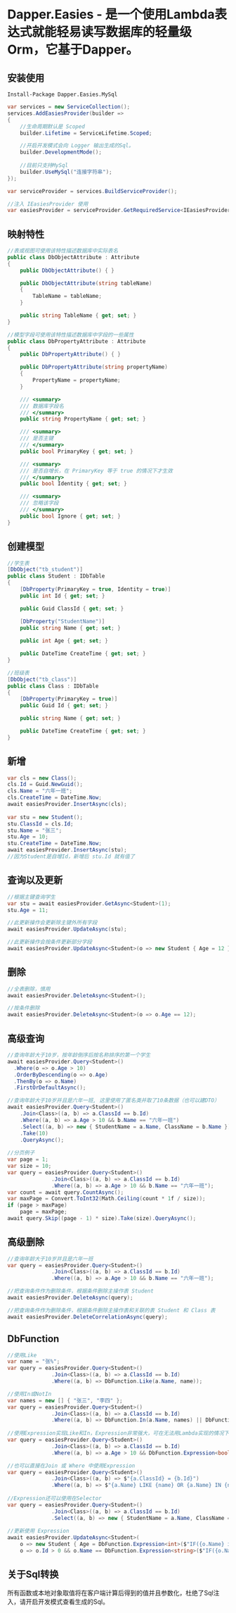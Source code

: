 # Dapper.Easies - 是一个使用Lambda表达式就能轻易读写数据库的轻量级Orm，它基于Dapper。

安装使用
------------------------------------------------------------
`Install-Package Dapper.Easies.MySql`
```csharp
var services = new ServiceCollection();
services.AddEasiesProvider(builder =>
{
    //生命周期默认是 Scoped
    builder.Lifetime = ServiceLifetime.Scoped;

    //开启开发模式会向 Logger 输出生成的Sql。
    builder.DevelopmentMode();
    
    //目前只支持MySql
    builder.UseMySql("连接字符串");
});

var serviceProvider = services.BuildServiceProvider();

//注入 IEasiesProvider 使用
var easiesProvider = serviceProvider.GetRequiredService<IEasiesProvider>();
```

映射特性
------------------------------------------------------------
```csharp
//表或视图可使用该特性描述数据库中实际表名
public class DbObjectAttribute : Attribute
{
    public DbObjectAttribute() { }

    public DbObjectAttribute(string tableName)
    {
        TableName = tableName;
    }

    public string TableName { get; set; }
}

//模型字段可使用该特性描述数据库中字段的一些属性
public class DbPropertyAttribute : Attribute
{
    public DbPropertyAttribute() { }

    public DbPropertyAttribute(string propertyName)
    {
        PropertyName = propertyName;
    }

    /// <summary>
    /// 数据库字段名
    /// </summary>
    public string PropertyName { get; set; }

    /// <summary>
    /// 是否主键
    /// </summary>
    public bool PrimaryKey { get; set; }

    /// <summary>
    /// 是否自增长，在 PrimaryKey 等于 true 的情况下才生效
    /// </summary>
    public bool Identity { get; set; }

    /// <summary>
    /// 忽略该字段
    /// </summary>
    public bool Ignore { get; set; }
}
```

创建模型
------------------------------------------------------------
```csharp
//学生表
[DbObject("tb_student")]
public class Student : IDbTable
{
    [DbProperty(PrimaryKey = true, Identity = true)]
    public int Id { get; set; }

    public Guid ClassId { get; set; }

    [DbProperty("StudentName")]
    public string Name { get; set; }
    
    public int Age { get; set; }

    public DateTime CreateTime { get; set; }
}

//班级表
[DbObject("tb_class")]
public class Class : IDbTable
{
    [DbProperty(PrimaryKey = true)]
    public Guid Id { get; set; }

    public string Name { get; set; }

    public DateTime CreateTime { get; set; }
}
```

新增
------------------------------------------------------------
```csharp
var cls = new Class();
cls.Id = Guid.NewGuid();
cls.Name = "六年一班";
cls.CreateTime = DateTime.Now;
await easiesProvider.InsertAsync(cls);
  
var stu = new Student();
stu.ClassId = cls.Id;
stu.Name = "张三";
stu.Age = 10;
stu.CreateTime = DateTime.Now;
await easiesProvider.InsertAsync(stu);
//因为Student是自增Id，新增后 stu.Id 就有值了
```
查询以及更新
------------------------------------------------------------
```csharp
//根据主键查询学生
var stu = await easiesProvider.GetAsync<Student>(1);
stu.Age = 11;

//此更新操作会更新除主键外所有字段
await easiesProvider.UpdateAsync(stu);

//此更新操作会按条件更新部分字段
await easiesProvider.UpdateAsync<Student>(o => new Student { Age = 12 }, o => o.Id == stu.Id);
```
删除
------------------------------------------------------------
```csharp
//全表删除，慎用
await easiesProvider.DeleteAsync<Student>();

//按条件删除
await easiesProvider.DeleteAsync<Student>(o => o.Age == 12);
```
高级查询
------------------------------------------------------------
```csharp
//查询年龄大于10岁，按年龄倒序后按名称排序的第一个学生
await easiesProvider.Query<Student>()
  .Where(o => o.Age > 10)
  .OrderByDescending(o => o.Age)
  .ThenBy(o => o.Name)
  .FirstOrDefaultAsync();

//查询年龄大于10岁并且是六年一班, 这里使用了匿名类并取了10条数据（也可以建DTO）
await easiesProvider.Query<Student>()
    .Join<Class>((a, b) => a.ClassId == b.Id)
    .Where((a, b) => a.Age > 10 && b.Name == "六年一班")
    .Select((a, b) => new { StudentName = a.Name, ClassName = b.Name })
    .Take(10)
    .QueryAsync();
    
//分页例子
var page = 1;
var size = 10;
var query = easiesProvider.Query<Student>()
              .Join<Class>((a, b) => a.ClassId == b.Id)
              .Where((a, b) => a.Age > 10 && b.Name == "六年一班");
var count = await query.CountAsync();
var maxPage = Convert.ToInt32(Math.Ceiling(count * 1f / size));
if (page > maxPage)
    page = maxPage;
await query.Skip((page - 1) * size).Take(size).QueryAsync();
```

高级删除
------------------------------------------------------------
```csharp
//查询年龄大于10岁并且是六年一班
var query = easiesProvider.Query<Student>()
              .Join<Class>((a, b) => a.ClassId == b.Id)
              .Where((a, b) => a.Age > 10 && b.Name == "六年一班");

//把查询条件作为删除条件，根据条件删除主操作表 Student
await easiesProvider.DeleteAsync(query);

//把查询条件作为删除条件，根据条件删除主操作表和关联的表 Student 和 Class 表
await easiesProvider.DeleteCorrelationAsync(query);
```

DbFunction
------------------------------------------------------------
```csharp
//使用Like
var name = "张%";
var query = easiesProvider.Query<Student>()
              .Join<Class>((a, b) => a.ClassId == b.Id)
              .Where((a, b) => DbFunction.Like(a.Name, name));

//使用In或NotIn
var names = new [] { "张三", "李四" };
var query = easiesProvider.Query<Student>()
              .Join<Class>((a, b) => a.ClassId == b.Id)
              .Where((a, b) => DbFunction.In(a.Name, names) || DbFunction.NotIn(a.Name, names));
              
//使用Expression实现Like和In，Expression非常强大，可在无法用Lambda实现的情况下使用自定义表达式，并且可以和Lambda表达式混用
var query = easiesProvider.Query<Student>()
              .Join<Class>((a, b) => a.ClassId == b.Id)
              .Where((a, b) => a.Age > 10 && DbFunction.Expression<bool>($"{a.Name} LIKE {name} OR {a.Name} IN {names}"));

//也可以直接在Join 或 Where 中使用Expression
var query = easiesProvider.Query<Student>()
              .Join<Class>((a, b) => $"{a.ClassId} = {b.Id}")
              .Where((a, b) => $"{a.Name} LIKE {name} OR {a.Name} IN {names}");
              
//Expression还可以使用在Selector
var query = easiesProvider.Query<Student>()
              .Join<Class>((a, b) => a.ClassId == b.Id)
              .Select((a, b) => new { StudentName = a.Name, ClassName = b.Name, IsYoung = DbFunction.Expression<bool>($"IF({a.Age} < {10}, 1, 0)") });
              
//更新使用 Expression
await easiesProvider.UpdateAsync<Student>(
    o => new Student { Age = DbFunction.Expression<int>($"IF({o.Name} in {names}, 18, {a.Age})") }, 
    o => o.Id > 0 && o.Name == DbFunction.Expression<string>($"IF({o.Name} LIKE {name}, '张三', '李四')"));
```
关于Sql转换
------------------------------------------------------------
所有函数或本地对象取值将在客户端计算后得到的值并且参数化，杜绝了Sql注入，请开启开发模式查看生成的Sql。
